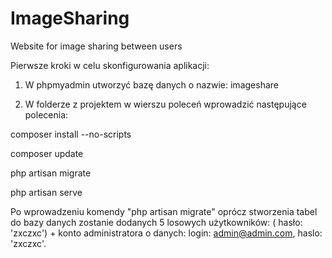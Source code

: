 # ImageSharing
Website for image sharing between users

Pierwsze kroki w celu skonfigurowania aplikacji:

1. W phpmyadmin utworzyć bazę danych o nazwie: imageshare

2. W folderze z projektem w wierszu poleceń wprowadzić następujące polecenia:

composer install --no-scripts

composer update

php artisan migrate

php artisan serve

Po wprowadzeniu komendy "php artisan migrate" oprócz stworzenia tabel do bazy danych zostanie dodanych 5 losowych użytkowników: ( hasło: 'zxczxc') + konto administratora o danych: login: admin@admin.com, haslo: 'zxczxc'.
